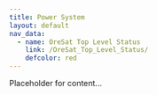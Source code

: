 ```yaml
---
title: Power System
layout: default
nav_data:
  - name: OreSat Top Level Status
    link: /OreSat_Top_Level_Status/
    defcolor: red
---
```



Placeholder for content...
